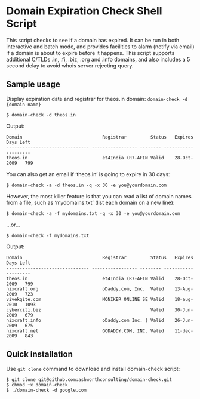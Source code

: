 # Domain Expiration Check Shell Script
This script checks to see if a domain has expired. It can be run in both interactive and batch mode, and provides facilities to alarm (notify via email) if a domain is about to expire before it happens. This script supports additional C/TLDs .in, .fi, .biz, .org and .info domains, and also includes a 5 second delay to avoid whois server rejecting query.

## Sample usage
Display expiration date and registrar for theos.in domain:
`domain-check -d {domain-name}`

	$ domain-check -d theos.in

Output:

	Domain                              Registrar         Status   Expires     Days Left
	------------------------------- ----------------- -------- ----------- ---------
	theos.in                            et4India (R7-AFIN Valid    28-Oct-2009   799  

You can also get an email if ‘theos.in’ is going to expire in 30 days:

	$ domain-check -a -d theos.in -q -x 30 -e you@yourdomain.com

However, the most killer feature is that you can read a list of domain names from a file, such as ‘mydomains.txt’ (list each domain on a new line):

	$ domain-check -a -f mydomains.txt -q -x 30 -e you@yourdomain.com

…or…

	$ domain-check -f mydomains.txt

Output:

	Domain                              Registrar         Status   Expires     Days Left
	------------------------------- ----------------- -------- ----------- ---------
	theos.in                            et4India (R7-AFIN Valid    28-Oct-2009   799
	nixcraft.org                        oDaddy.com, Inc.  Valid    13-Aug-2009   723
	vivekgite.com                       MONIKER ONLINE SE Valid    18-aug-2010   1093
	cyberciti.biz                                         Valid    30-Jun-2009   679
	nixcraft.info                       oDaddy.com Inc. ( Valid    26-Jun-2009   675
	nixcraft.net                        GODADDY.COM, INC. Valid    11-dec-2009   843  

## Quick installation
Use `git clone` command to download and install domain-check script:

	$ git clone git@github.com:ashworthconsulting/domain-check.git
	$ chmod +x domain-check
	$ ./domain-check -d google.com
